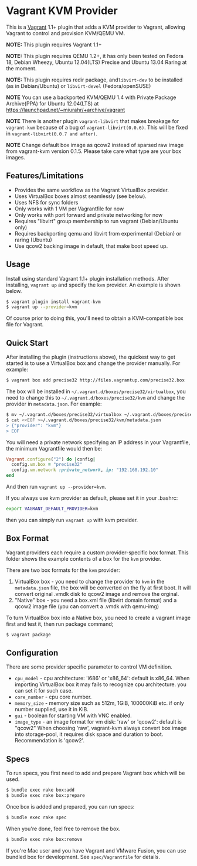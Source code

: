 # Vagrant KVM Provider

This is a [Vagrant](http://www.vagrantup.com) 1.1+ plugin that adds a KVM
provider to Vagrant, allowing Vagrant to control and provision KVM/QEMU VM.

**NOTE:** This plugin requires Vagrant 1.1+

**NOTE:** This plugin requires QEMU 1.2+, it has only been tested on Fedora 18,
Debian Wheezy, Ubuntu 12.04(LTS) Precise and Ubuntu 13.04 Raring at the moment.

**NOTE:** This plugin requires redir package, and`libvirt-dev` to be installed
(as in Debian/Ubuntu) or `libvirt-devel` (Fedora/openSUSE)

**NOTE** You can use a backported KVM/QEMU 1.4 with Private Package Archive(PPA)
for Ubuntu 12.04(LTS) at https://launchpad.net/~miurahr/+archive/vagrant

**NOTE** There is another plugin `vagrant-libvirt` that makes breakage for
`vagrant-kvm` because of a bug of `vagrant-libvirt(0.0.6)`. This will be fixed
in `vagrant-libvirt(0.0.7 and after)`.

**NOTE** Change default box image as qcow2 instead of sparsed raw image from
vagrant-kvm version 0.1.5. Please take care what type are your box images.

## Features/Limitations

* Provides the same workflow as the Vagrant VirtualBox provider.
* Uses VirtualBox boxes almost seamlessly (see below).
* Uses NFS for sync folders
* Only works with 1 VM per Vagrantfile for now
* Only works with port forward and private networking for now
* Requires "libvirt" group membership to run vagrant (Debian/Ubuntu only)
* Requires backporting qemu and libvirt from experimental (Debian) or raring (Ubuntu)
* Use qcow2 backing image in default, that make boot speed up.

## Usage

Install using standard Vagrant 1.1+ plugin installation methods. After
installing, `vagrant up` and specify the `kvm` provider. An example is
shown below.

```bash
$ vagrant plugin install vagrant-kvm
$ vagrant up --provider=kvm
```

Of course prior to doing this, you'll need to obtain a KVM-compatible
box file for Vagrant.

## Quick Start

After installing the plugin (instructions above), the quickest way to get
started is to use a VirtualBox box and change the provider manually. For
example:

```bash
$ vagrant box add precise32 http://files.vagrantup.com/precise32.box
```

The box will be installed in `~/.vagrant.d/boxes/precise32/virtualbox`, you
need to change this to `~/.vagrant.d/boxes/precise32/kvm` and change the
provider in `metadata.json`. For example:

```bash
$ mv ~/.vagrant.d/boxes/precise32/virtualbox ~/.vagrant.d/boxes/precise32/kvm
$ cat <<EOF >~/.vagrant.d/boxes/precise32/kvm/metadata.json
> {"provider": "kvm"}
> EOF
```

You will need a private network specifying an IP address in your Vagrantfile,
the minimum Vagrantfile would then be:

```ruby
Vagrant.configure("2") do |config|
  config.vm.box = "precise32"
  config.vm.network :private_network, ip: "192.168.192.10"
end
```

And then run `vagrant up --provider=kvm`.

If you always use kvm provider as default, please set it in your .bashrc:

```bash
export VAGRANT_DEFAULT_PROVIDER=kvm
```

then you can simply run `vagrant up` with kvm provider.

## Box Format

Vagrant providers each require a custom provider-specific box format.
This folder shows the example contents of a box for the `kvm` provider.

There are two box formats for the `kvm` provider:

1. VirtualBox box - you need to change the provider to `kvm` in the
   `metadata.json` file, the box will be converted on the fly at first boot.
   It will convert original .vmdk disk to qcow2 image and remove the orginal.
2. "Native" box - you need a box.xml file (libvirt domain format) and a qcow2
   image file (you can convert a .vmdk with qemu-img)

To turn VirtualBox box into a Native box, you need to create a vagrant image first
and test it, then run package command;

```bash
$ vagrant package
```

## Configuration

There are some provider specific parameter to control VM definition.

* `cpu_model` - cpu architecture: 'i686' or 'x86_64': default is x86_64.
  When importing VirtualBox box it may fails to recognize cpu architecture.
  you can set it for such case.
* `core_number` - cpu core number.
* `memory_size` - memory size such as 512m, 1GiB, 100000KiB etc.
  if only number supplied, use it in KiB.
* `gui` - boolean for starting VM with VNC enabled.
* `image_type` - an image format for vm disk: 'raw' or 'qcow2': default is "qcow2"
  When choosing 'raw', vagrant-kvm always convert box image into storage-pool,
  it requires disk space and duration to boot. Recommendation is 'qcow2'.

## Specs

To run specs, you first need to add and prepare Vagrant box which will be used.

```bash
$ bundle exec rake box:add
$ bundle exec rake box:prepare
```

Once box is added and prepared, you can run specs:

```bash
$ bundle exec rake spec
```

When you're done, feel free to remove the box.

```bash
$ bundle exec rake box:remove
```

If you're Mac user and you have Vagrant and VMware Fusion, you can use bundled box for development. See `spec/Vagrantfile` for details.
